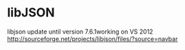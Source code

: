 libJSON
=======

libjson update until version 7.6.1working on VS 2012   http://sourceforge.net/projects/libjson/files/?source=navbar
